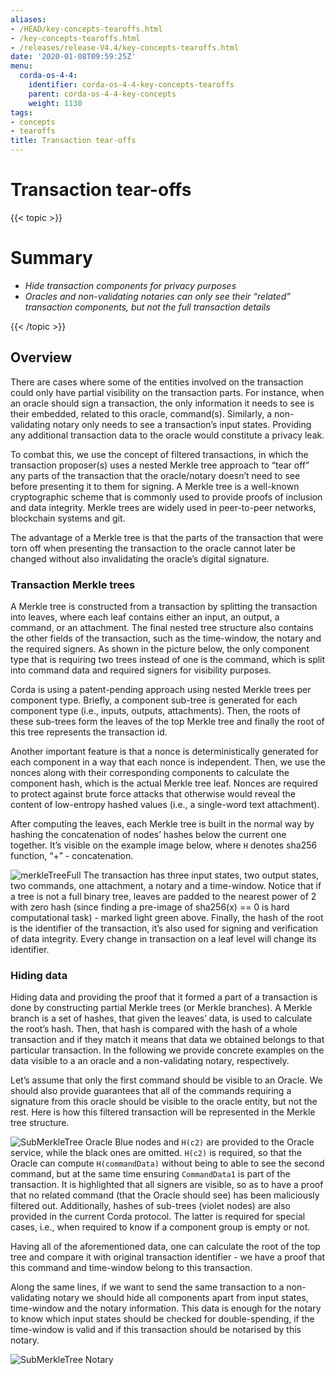 ```yaml
---
aliases:
- /HEAD/key-concepts-tearoffs.html
- /key-concepts-tearoffs.html
- /releases/release-V4.4/key-concepts-tearoffs.html
date: '2020-01-08T09:59:25Z'
menu:
  corda-os-4-4:
    identifier: corda-os-4-4-key-concepts-tearoffs
    parent: corda-os-4-4-key-concepts
    weight: 1130
tags:
- concepts
- tearoffs
title: Transaction tear-offs
---
```



# Transaction tear-offs


{{< topic >}}

# Summary


* *Hide transaction components for privacy purposes*
* *Oracles and non-validating notaries can only see their “related” transaction components, but not the full transaction details*


{{< /topic >}}

## Overview

There are cases where some of the entities involved on the transaction could only have partial visibility on the
transaction parts. For instance, when an oracle should sign a transaction, the only information it needs to see is their
embedded, related to this oracle, command(s). Similarly, a non-validating notary only needs to see a transaction’s input
states. Providing any additional transaction data to the oracle would constitute a privacy leak.

To combat this, we use the concept of filtered transactions, in which the transaction proposer(s) uses a nested Merkle
tree approach to “tear off” any parts of the transaction that the oracle/notary doesn’t need to see before presenting it
to them for signing. A Merkle tree is a well-known cryptographic scheme that is commonly used to provide proofs of
inclusion and data integrity. Merkle trees are widely used in peer-to-peer networks, blockchain systems and git.

The advantage of a Merkle tree is that the parts of the transaction that were torn off when presenting the transaction
to the oracle cannot later be changed without also invalidating the oracle’s digital signature.


### Transaction Merkle trees

A Merkle tree is constructed from a transaction by splitting the transaction into leaves, where each leaf contains
either an input, an output, a command, or an attachment. The final nested tree structure also contains the
other fields of the transaction, such as the time-window, the notary and the required signers. As shown in the picture
below, the only component type that is requiring two trees instead of one is the command, which is split into
command data and required signers for visibility purposes.

Corda is using a patent-pending approach using nested Merkle trees per component type. Briefly, a component sub-tree
is generated for each component type (i.e., inputs, outputs, attachments). Then, the roots of these sub-trees
form the leaves of the top Merkle tree and finally the root of this tree represents the transaction id.

Another important feature is that a nonce is deterministically generated for each component in a way that each nonce
is independent. Then, we use the nonces along with their corresponding components to calculate the component hash,
which is the actual Merkle tree leaf. Nonces are required to protect against brute force attacks that otherwise would
reveal the content of low-entropy hashed values (i.e., a single-word text attachment).

After computing the leaves, each Merkle tree is built in the normal way by hashing the concatenation of nodes’ hashes
below the current one together. It’s visible on the example image below, where `H` denotes sha256 function, “+” - concatenation.

![merkleTreeFull](/en/images/merkleTreeFull.png "merkleTreeFull")
The transaction has three input states, two output states, two commands, one attachment, a notary and a time-window.
Notice that if a tree is not a full binary tree, leaves are padded to the nearest
power of 2 with zero hash (since finding a pre-image of sha256(x) == 0 is hard computational task) - marked light
green above. Finally, the hash of the root is the identifier of the transaction, it’s also used for signing and
verification of data integrity. Every change in transaction on a leaf level will change its identifier.


### Hiding data

Hiding data and providing the proof that it formed a part of a transaction is done by constructing partial Merkle trees
(or Merkle branches). A Merkle branch is a set of hashes, that given the leaves’ data, is used to calculate the
root’s hash. Then, that hash is compared with the hash of a whole transaction and if they match it means that data we
obtained belongs to that particular transaction. In the following we provide concrete examples on the data visible to a
an oracle and a non-validating notary, respectively.

Let’s assume that only the first command should be visible to an Oracle. We should also provide guarantees that all of
the commands requiring a signature from this oracle should be visible to the oracle entity, but not the rest. Here is how
this filtered transaction will be represented in the Merkle tree structure.

![SubMerkleTree Oracle](/en/images/SubMerkleTree_Oracle.png "SubMerkleTree Oracle")
Blue nodes and `H(c2)` are provided to the Oracle service, while the black ones are omitted. `H(c2)` is required, so
that the Oracle can compute `H(commandData)` without being to able to see the second command, but at the same time
ensuring `CommandData1` is part of the transaction. It is highlighted that all signers are visible, so as to have a
proof that no related command (that the Oracle should see) has been maliciously filtered out. Additionally, hashes of
sub-trees (violet nodes) are also provided in the current Corda protocol. The latter is required for special cases, i.e.,
when required to know if a component group is empty or not.

Having all of the aforementioned data, one can calculate the root of the top tree and compare it with original
transaction identifier - we have a proof that this command and time-window belong to this transaction.

Along the same lines, if we want to send the same transaction to a non-validating notary we should hide all components
apart from input states, time-window and the notary information. This data is enough for the notary to know which
input states should be checked for double-spending, if the time-window is valid and if this transaction should be
notarised by this notary.

![SubMerkleTree Notary](/en/images/SubMerkleTree_Notary.png "SubMerkleTree Notary")
